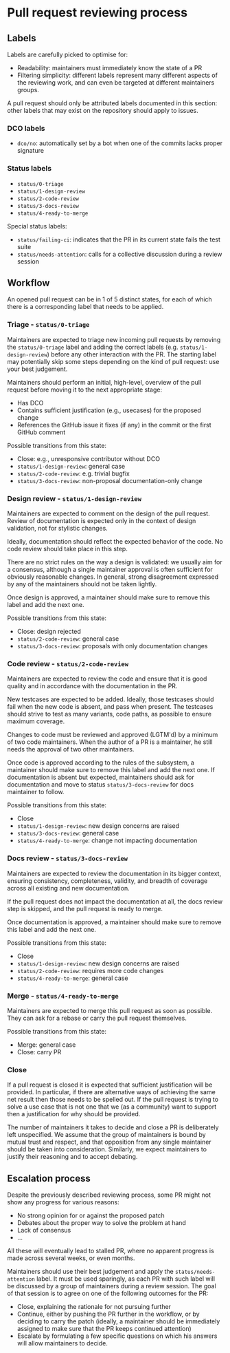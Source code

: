 # Pull request reviewing process

## Labels

Labels are carefully picked to optimise for:

 - Readability: maintainers must immediately know the state of a PR
 - Filtering simplicity: different labels represent many different aspects of the reviewing work, and can even be targeted at different maintainers groups.

A pull request should only be attributed labels documented in this section: other labels that may exist on the repository should apply to issues.

### DCO labels

 * `dco/no`: automatically set by a bot when one of the commits lacks proper signature

### Status labels

 * `status/0-triage`
 * `status/1-design-review`
 * `status/2-code-review`
 * `status/3-docs-review`
 * `status/4-ready-to-merge`

Special status labels:

 * `status/failing-ci`: indicates that the PR in its current state fails the test suite
 * `status/needs-attention`: calls for a collective discussion during a review session

## Workflow

An opened pull request can be in 1 of 5 distinct states, for each of which there is a corresponding label that needs to be applied.

### Triage - `status/0-triage`

Maintainers are expected to triage new incoming pull requests by removing the `status/0-triage` label and adding the correct labels (e.g. `status/1-design-review`) before any other interaction with the PR. The starting label may potentially skip some steps depending on the kind of pull request: use your best judgement.

Maintainers should perform an initial, high-level, overview of the pull request before moving it to the next appropriate stage:

 - Has DCO
 - Contains sufficient justification (e.g., usecases) for the proposed change
 - References the GitHub issue it fixes (if any) in the commit or the first GitHub comment

Possible transitions from this state:

 * Close: e.g., unresponsive contributor without DCO
 * `status/1-design-review`: general case
 * `status/2-code-review`: e.g. trivial bugfix
 * `status/3-docs-review`: non-proposal documentation-only change

### Design review - `status/1-design-review`

Maintainers are expected to comment on the design of the pull request.  Review of documentation is expected only in the context of design validation, not for stylistic changes.

Ideally, documentation should reflect the expected behavior of the code.  No code review should take place in this step.

There are no strict rules on the way a design is validated: we usually aim for a consensus, although a single maintainer approval is often sufficient for obviously reasonable changes. In general, strong disagreement expressed by any of the maintainers should not be taken lightly.

Once design is approved, a maintainer should make sure to remove this label and add the next one.

Possible transitions from this state:

 * Close: design rejected
 * `status/2-code-review`: general case
 * `status/3-docs-review`: proposals with only documentation changes

### Code review - `status/2-code-review`

Maintainers are expected to review the code and ensure that it is good quality and in accordance with the documentation in the PR.

New testcases are expected to be added. Ideally, those testcases should fail when the new code is absent, and pass when present. The testcases should strive to test as many variants, code paths, as possible to ensure maximum coverage.

Changes to code must be reviewed and approved (LGTM'd) by a minimum of two code maintainers. When the author of a PR is a maintainer, he still needs the approval of two other maintainers.

Once code is approved according to the rules of the subsystem, a maintainer should make sure to remove this label and add the next one. If documentation is absent but expected, maintainers should ask for documentation and move to status `status/3-docs-review` for docs maintainer to follow.

Possible transitions from this state:

 * Close
 * `status/1-design-review`: new design concerns are raised
 * `status/3-docs-review`: general case
 * `status/4-ready-to-merge`: change not impacting documentation

### Docs review - `status/3-docs-review`

Maintainers are expected to review the documentation in its bigger context, ensuring consistency, completeness, validity, and breadth of coverage across all existing and new documentation.

If the pull request does not impact the documentation at all, the docs review step is skipped, and the pull request is ready to merge.

Once documentation is approved, a maintainer should make sure to remove this label and add the next one.

Possible transitions from this state:

 * Close
 * `status/1-design-review`: new design concerns are raised
 * `status/2-code-review`: requires more code changes
 * `status/4-ready-to-merge`: general case

### Merge - `status/4-ready-to-merge`

Maintainers are expected to merge this pull request as soon as possible. They can ask for a rebase or carry the pull request themselves.

Possible transitions from this state:

 * Merge: general case
 * Close: carry PR

### Close

If a pull request is closed it is expected that sufficient justification will be provided. In particular, if there are alternative ways of achieving the same net result then those needs to be spelled out. If the pull request is trying to solve a use case that is not one that we (as a community) want to support then a justification for why should be provided.

The number of maintainers it takes to decide and close a PR is deliberately left unspecified. We assume that the group of maintainers is bound by mutual trust and respect, and that opposition from any single maintainer should be taken into consideration. Similarly, we expect maintainers to justify their reasoning and to accept debating.

## Escalation process

Despite the previously described reviewing process, some PR might not show any progress for various reasons:

 - No strong opinion for or against the proposed patch
 - Debates about the proper way to solve the problem at hand
 - Lack of consensus
 - ...

All these will eventually lead to stalled PR, where no apparent progress is made across several weeks, or even months.

Maintainers should use their best judgement and apply the `status/needs-attention` label. It must be used sparingly, as each PR with such label will be discussed by a group of maintainers during a review session. The goal of that session is to agree on one of the following outcomes for the PR:

 * Close, explaining the rationale for not pursuing further
 * Continue, either by pushing the PR further in the workflow, or by deciding to carry the patch (ideally, a maintainer should be immediately assigned to make sure that the PR keeps continued attention)
 * Escalate by formulating a few specific questions on which his answers will allow maintainers to decide.


[DocRepo]: https://github.com/ContinuousEngineeringProject/docs.cePlatform